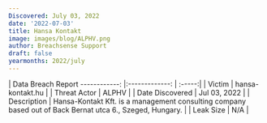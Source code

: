 ```yaml
---
Discovered: July 03, 2022
date: '2022-07-03'
title: Hansa Kontakt
image: images/blog/ALPHV.png
author: Breachsense Support
draft: false
yearmonths: 2022/july
---
```



| Data Breach Report
------------:     |:-------------:    | :-----:|
| Victim      | hansa-kontakt.hu      | 
| Threat Actor      | ALPHV      | 
| Date Discovered      | Jul 03, 2022      | 
| Description      | Hansa-Kontakt Kft. is a management consulting company based out of Back Bernat utca 6., Szeged, Hungary.      | 
| Leak Size      | N/A      | 

